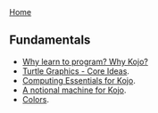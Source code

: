 <div class="nav">
  <a href="index.html">Home</a>
</div>

## Fundamentals
* [Why learn to program? Why Kojo?](concepts/why-program-kojo.html)
* [Turtle Graphics - Core Ideas](concepts/turtle-core-ideas.html).
* [Computing Essentials for Kojo](concepts/computing-essentials.html).
* [A notional machine for Kojo](concepts/notional-machine.html).
* [Colors](concepts/colors.html).